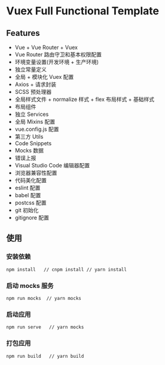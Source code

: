 # Vuex Full Functional Template

## Features

- Vue + Vue Router + Vuex
- Vue Router 路由守卫和基本权限配置
- 环境变量设置(开发环境 + 生产环境)
- 独立常量定义
- 全局 + 模块化 Vuex 配置
- Axios + 请求封装
- SCSS 预处理器
- 全局样式文件 + normalize 样式 + flex 布局样式 + 基础样式
- 布局组件
- 独立 Services
- 全局 Mixins 配置
- vue.config.js 配置
- 第三方 Utils
- Code Snippets
- Mocks 数据
- 错误上报
- Visual Studio Code 编辑器配置
- 浏览器兼容性配置
- 代码美化配置
- eslint 配置
- babel 配置
- postcss 配置
- git 初始化
- gitignore 配置

## 使用

### 安装依赖

```
npm install   // cnpm install // yarn install
```

### 启动 mocks 服务

```
npm run mocks  // yarn mocks
```

### 启动应用

```
npm run serve   // yarn mocks
```

### 打包应用

```
npm run build   // yarn build
```

